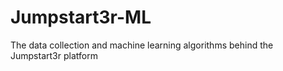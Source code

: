 # Jumpstart3r-ML
The data collection and machine learning algorithms behind the Jumpstart3r platform
